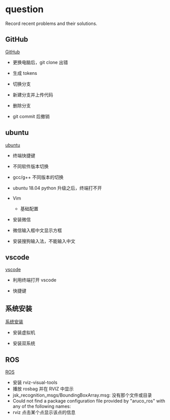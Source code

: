 # question
Record recent problems and their solutions.

## GitHub

[GitHub](file/GitHub.md)

- 更换电脑后，git clone 出错

- 生成 tokens

- 切换分支

- 新建分支并上传代码

- 删除分支

- git commit 后撤销



## ubuntu

[ubuntu](file/ubuntu.md)

- 终端快捷键

- 不同软件版本切换

- gcc/g++ 不同版本的切换

- ubuntu 18.04 python 升级之后，终端打不开
- Vim
  - 基础配置

- 安装微信

- 微信输入框中文显示方框

- 安装搜狗输入法，不能输入中文



## vscode

[vscode](file/vscode.md)

- 利用终端打开 vscode

- 快捷键



## 系统安装

[系统安装](file/系统安装.md)

- 安装虚拟机

- 安装双系统



## ROS

[ROS](file/ROS.md)

- 安装 rviz-visual-tools
- 播放 rosbag 并在 RVIZ 中显示
- jsk_recognition_msgs/BoundingBoxArray.msg: 没有那个文件或目录
- Could not find a package configuration file provided by "aruco_ros" with any of the following names:
- rviz 点击某个点显示该点的信息



